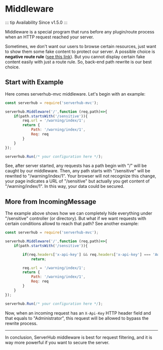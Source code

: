 # Middleware

::: tip Availability
Since v1.5.0
:::

Middleware is a special program that runs before any plugin/route process when an HTTP request reached your server.

Sometimes, we don't want our users to browse certain resources, just want to show them some fake content to protect our server. A possible choice is **negative route rule** ([see this link](./route.html#negative-rules)). But you cannot display certain fake content easily with just a route rule. So, back-end path rewrite is our best choice.

## Start with Example
Here comes serverhub-mvc middleware. Let's begin with an example:

```js
const serverhub = require('serverhub-mvc');

serverhub.Middleware('/',function (req,path)=>{
    if(path.startsWith('/sensitive')){
        req.url = '/warning/index/1';
        return {
            Path: '/warning/index/1',
            Req: req
        }
    }
});

serverhub.Run(/* your configuration here */);
```

See, after server started, any requests has a path begin with "/" will be caught by our middleware. Then, any path starts with "/sensitive" will be rewrited to "/warning/index/1". Your browser will not recognize this change, your page indicates a URL of "/sensitive" but actually you get content of "/warning/index/1". In this way, your data could be secured.

## More from IncomingMessage
The example above shows how we can completely hide everything under "/sensitive" controller (or directory). But what if we want requests with certain conditions allowd to reach that path? See another example:

```js
const serverhub = require('serverhub-mvc');

serverhub.Middleware('/',function (req,path)=>{
    if(path.startsWith('/sensitive')){

        if(req.headers['x-api-key'] && req.headers['x-api-key'] === 'Administrator')
            return;

        req.url = '/warning/index/1';
        return {
            Path: '/warning/index/1',
            Req: req
        }
    }
});

serverhub.Run(/* your configuration here */);
```

Now, when an incoming request has an `X-Api-Key` HTTP header field and that equals to "Administrator", this request will be allowed to bypass the rewrite process.

---

In conclusion, ServerHub middleware is best for request filtering, and it is way more powerful if you want to secure the server.